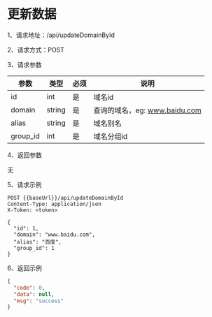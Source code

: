 # 更新数据

1、请求地址：/api/updateDomainById

2、请求方式：POST

3、请求参数

| 参数  | 类型   | 必须 | 说明 |
| -| - | - | - |
| id | int | 是 | 域名id
| domain | string | 是 | 查询的域名，eg: www.baidu.com
| alias | string | 是 | 域名别名
| group_id | int | 是 | 域名分组id

4、返回参数

无

5、请求示例

```
POST {{baseUrl}}/api/updateDomainById
Content-Type: application/json
X-Token: <token>

{
  "id": 1,
  "domain": "www.baidu.com",
  "alias": "百度",
  "group_id": 1
}
```

6、返回示例

```json
{
  "code": 0,
  "data": null,
  "msg": "success"
}
```

